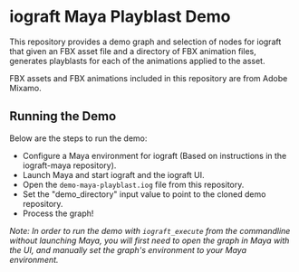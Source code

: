 # iograft Maya Playblast Demo

This repository provides a demo graph and selection of nodes for iograft that given an FBX asset file and a directory of FBX animation files, generates playblasts for each of the animations applied to the asset.

FBX assets and FBX animations included in this repository are from Adobe Mixamo.

## Running the Demo

Below are the steps to run the demo:

- Configure a Maya environment for iograft (Based on instructions in the iograft-maya repository).
- Launch Maya and start iograft and the iograft UI.
- Open the `demo-maya-playblast.iog` file from this repository.
- Set the "demo_directory" input value to point to the cloned demo repository.
- Process the graph!

_Note: In order to run the demo with `iograft_execute` from the commandline without launching Maya, you will first need to open the graph in Maya with the UI, and manually set the graph's environment to your Maya environment._
